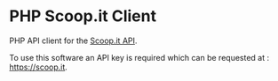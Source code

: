 # PHP Scoop.it Client
PHP API client for the [Scoop.it API](https://www.scoop.it/dev/api/1/intro).

To use this software an API key is required which can be requested at : https://scoop.it.
